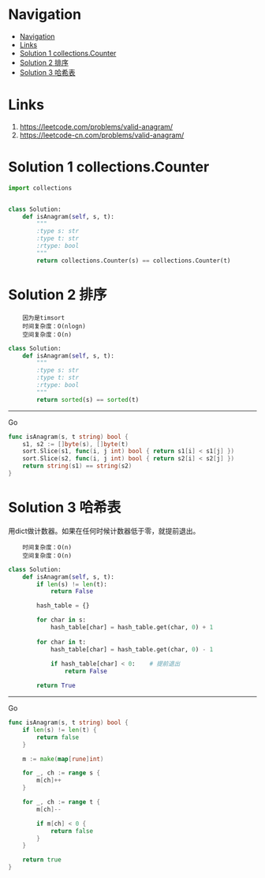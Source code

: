 # Navigation
- [Navigation](#navigation)
- [Links](#links)
- [Solution 1 collections.Counter](#solution-1-collectionscounter)
- [Solution 2 排序](#solution-2-排序)
- [Solution 3 哈希表](#solution-3-哈希表)

# Links
1. https://leetcode.com/problems/valid-anagram/
2. https://leetcode-cn.com/problems/valid-anagram/


# Solution 1 collections.Counter
```python
import collections


class Solution:
    def isAnagram(self, s, t):
        """
        :type s: str
        :type t: str
        :rtype: bool
        """
        return collections.Counter(s) == collections.Counter(t)
```

# Solution 2 排序
```
    因为是timsort
    时间复杂度：O(nlogn)
    空间复杂度：O(n)
```
```python
class Solution:
    def isAnagram(self, s, t):
        """
        :type s: str
        :type t: str
        :rtype: bool
        """
        return sorted(s) == sorted(t)
```
---
Go
```go
func isAnagram(s, t string) bool {
	s1, s2 := []byte(s), []byte(t)
	sort.Slice(s1, func(i, j int) bool { return s1[i] < s1[j] })
	sort.Slice(s2, func(i, j int) bool { return s2[i] < s2[j] })
	return string(s1) == string(s2)
}
```

# Solution 3 哈希表
用dict做计数器。如果在任何时候计数器低于零，就提前退出。
```
    时间复杂度：O(n)
    空间复杂度：O(n)
```
```python
class Solution:
    def isAnagram(self, s, t):
        if len(s) != len(t):
            return False

        hash_table = {}

        for char in s:
            hash_table[char] = hash_table.get(char, 0) + 1
        
        for char in t:
            hash_table[char] = hash_table.get(char, 0) - 1
            
            if hash_table[char] < 0:    # 提前退出
                return False

        return True
```
---
Go
```go
func isAnagram(s, t string) bool {
	if len(s) != len(t) {
		return false
	}

	m := make(map[rune]int)

	for _, ch := range s {
		m[ch]++
	}

	for _, ch := range t {
		m[ch]--

		if m[ch] < 0 {
			return false
		}
	}

	return true
}

```